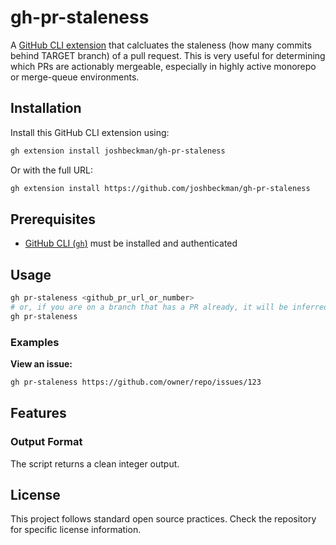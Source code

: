 # gh-pr-staleness

A [GitHub CLI extension](https://docs.github.com/en/github-cli/github-cli/creating-github-cli-extensions) that calcluates the staleness (how many commits behind TARGET branch) of a pull request. This is very useful for determining which PRs are actionably mergeable, especially in highly active monorepo or merge-queue environments.

## Installation

Install this GitHub CLI extension using:

```bash
gh extension install joshbeckman/gh-pr-staleness
```

Or with the full URL:

```bash
gh extension install https://github.com/joshbeckman/gh-pr-staleness
```

## Prerequisites

- [GitHub CLI (`gh`)](https://cli.github.com/) must be installed and authenticated

## Usage

```bash
gh pr-staleness <github_pr_url_or_number>
# or, if you are on a branch that has a PR already, it will be inferred:
gh pr-staleness
```

### Examples

**View an issue:**
```bash
gh pr-staleness https://github.com/owner/repo/issues/123
```

## Features

### Output Format
The script returns a clean integer output.

## License

This project follows standard open source practices. Check the repository for specific license information.
